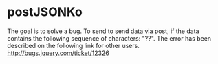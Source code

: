 postJSONKo
==========

The goal is to solve a bug. To send to send data via post, if the data contains the following sequence of characters: "??". The error has been described on the following link for other users. http://bugs.jquery.com/ticket/12326
